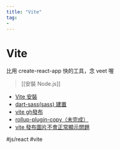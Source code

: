 ```yaml
---
title: "Vite"
tag: 
- 
---
```

# Vite
比用 create-react-app 快的工具，念 veet 喔
>[[安裝 Node.js]]

- [Vite 安裝](JavaScript/React/環境/Vite/Vite%20安裝.md)
- [dart-sass(sass) 建置](前端/CSS/scss/dart-sass(sass)%20建置.md)
- [vite gh發布](JavaScript/React/環境/Vite/vite%20gh發布.md)
- [rollup-plugin-copy（未完成）](JavaScript/React/環境/Vite/rollup-plugin-copy（未完成）.md)
- [vite 發布圖片不會正常顯示問題](JavaScript/React/環境/Vite/vite%20發布圖片不會正常顯示問題.md)



#js/react #vite